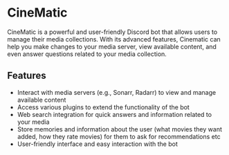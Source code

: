 # CineMatic

CineMatic is a powerful and user-friendly Discord bot that allows users to manage their media collections.
With its advanced features, Cinematic can help you make changes to your media server, view available content, and even answer questions related to your media collection.

## Features

- Interact with media servers (e.g., Sonarr, Radarr) to view and manage available content
- Access various plugins to extend the functionality of the bot
- Web search integration for quick answers and information related to your media
- Store memories and information about the user (what movies they want added, how they rate movies) for them to ask for recommendations etc
- User-friendly interface and easy interaction with the bot
